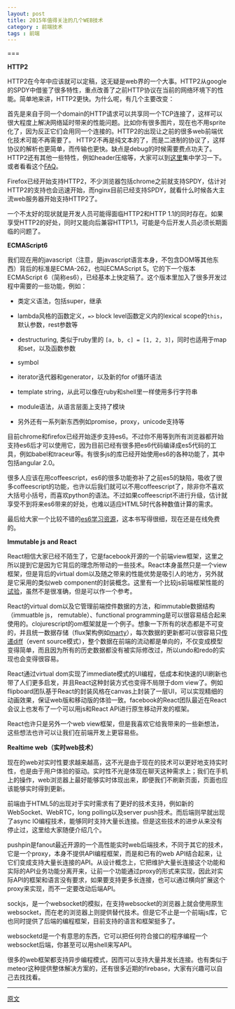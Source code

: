 ```yaml
---
layout: post
title: 2015年值得关注的几个WEB技术
category : 前端技术 
tags : 前端
---
```


===

**HTTP2**

HTTP2在今年中应该就可以定稿，这无疑是web界的一个大事。HTTP2从google的SPDY中借鉴了很多特性，重点改善了之前HTTP协议在当前的网络环境下的性能。简单地来讲，HTTP2更快。为什么呢，有几个主要改变：

首先是来自于同一个domain的HTTP请求可以共享同一个TCP连接了，这样可以很大程度上解决网络延时带来的性能问题。比如你有很多图片，现在也不用sprite化了，因为反正它们会用同一个连接的。HTTP2的出现让之前的很多web前端优化技术可能不再需要了。
HTTP2不再是纯文本的了，而是二进制的协议了，这样协议的解析也更简单，而传输也更快。缺点是debug的时候需要费点功夫了。
HTTP2还有其他一些特性，例如header压缩等，大家可以到[这里](http://daniel.haxx.se/http2/)集中学习一下。或者看看这个[FAQ](http://http2.github.io/faq/)。

Firefox已经开始支持HTTP2，不少浏览器包括chrome之前就支持SPDY，估计对HTTP2的支持也会迅速开始，而nginx目前已经支持SPDY，就看什么时候各大主流web服务器开始支持HTTP2了。

一个不太好的现状就是开发人员可能得面临HTTP2和HTTP 1.1的同时存在。如果享受HTTP2的好处，同时又能向后兼容HTTP1.1，可能是今后开发人员必须长期面临的问题了。

**ECMAScript6**

我们现在用的javascript（注意，是javascript语言本身，不包含DOM等其他东西）背后的标准是ECMA-262，也叫ECMAScript 5。它的下一个版本ECMAScript 6（简称es6），已经基本上快定稿了。这个版本里加入了很多开发过程中需要的一些功能，例如：

* 类定义语法，包括super，继承

* lambda风格的函数定义，`=>` block level函数定义内的lexical scope的`this`，默认参数，rest参数等

* destructuring, 类似于ruby里的 `[a, b, c] = [1, 2, 3]`，同时也适用于map和set，以及函数参数

* symbol

* iterator迭代器和generator，以及新的for of循环语法

* template string，从此可以像在ruby和shell里一样使用多行字符串

* module语法，从语言层面上支持了模块
* 另外还有一系列新东西例如promise，proxy，unicode支持等

目前chrome和firefox已经开始逐步支持es6。不过你不用等到所有浏览器都开始支持es6后才可以使用它，因为目前已经有很多把es6代码编译成es5代码的工具，例如babel和traceur等。有很多js的库已经开始使用es6的各种功能了，其中包括angular 2.0。

很多人应该在用coffeescript，es6的很多功能弥补了之前es5的缺陷，吸收了很多coffeescript的功能，也许以后我们就可以不用coffeescript了，除非你不喜欢大括号小括号，而喜欢python的语法。不过如果coffeescript不进行升级，估计就享受不到将来es6带来的好处，也难以适应HTML5时代各种数值计算的需求。

最后给大家一个比较不错的[es6学习资源](https://leanpub.com/understandinges6/read)，这本书写得很细，现在还是在线免费的。

**Immutable js and React**

React相信大家已经不陌生了，它是facebook开源的一个前端view框架，这里之所以提到它是因为它背后的理念所带动的一些技术。React本身虽然只是一个view框架，但是背后的virtual dom以及随之带来的性能优势是吸引人的地方，另外就是它采用的类似web component的封装概念。这里有一个比较js前端框架性能的[试验](http://evancz.github.io/todomvc-perf-comparison/)，虽然不是很准确，但是可以作一个参考。

React的virtual dom以及它管理前端控件数据的方法，和immutable数据结构（immuatble js， remutable）、functional programming是可以很容易结合起来使用的。clojurescript的om框架就是一个例子。想象一下所有的状态都是不可变的，并且统一数据存储（flux架构例如[marty](http://martyjs.org/)），每次数据的更新都可以很容易只[传递diff](https://blog.rotenberg.io/flux-over-the-wire-3/)（event source模式），整个数据在前端的流动都是单向的，不仅变成模型变得简单，而且因为所有的历史数据都没有被实际修改过，所以undo和redo的实现也会变得很容易。

React通过virtual dom实现了immediate模式的UI编程，低成本和快速的UI刷新也带了人们更多启发，并且React这种封装方式也变得不局限于dom view了。例如flipboard团队基于React的封装风格在canvas上封装了一层UI，可以实现精细的动画效果，保证web版和移动版的体验一致。facebook的React团队最近在React会议上也发布了一个可以用js和React API进行原生移动开发的框架。

React也许只是另外一个web view框架，但是我喜欢它给我带来的一些新想法，这些想法也许可以让我们在前端开发上更容易些。

**Realtime web（实时web技术）**

现在的web对实时性要求越来越高，这不光是由于现在的技术可以更好地支持实时性，也是由于用户体验的驱动。实时性不光是体现在聊天这种需求上；我们在手机上的操作，web浏览器上最好能够实时体现出来，即便我们不刷新页面，页面也应该能够实时得到更新。

前端由于HTML5的出现对于实时需求有了更好的技术支持，例如新的WebSocket、WebRTC，long polling以及server push技术。而后端则早就出现了async IO编程技术，能够同时支持大量长连接。但是这些技术的进步从来没有停止过，这里给大家随便介绍几个。

pushpin是fanout最近开源的一个高性能实时web后端技术，不同于其它的技术，它是一个proxy，本身不提供API编程框架，而是和已有的web API结合起来，让它们变成支持大量长连接的API。从设计概念上，它把维护大量长连接这个功能和实际的API业务功能分离开来，让前一个功能通过proxy的形式来实现，因此对实际API的框架和语言没有要求，如果要支持更多长连接，也可以通过横向扩展这个proxy来实现，而不一定要改动后端API。

sockjs，是一个websocket的模拟，在支持websocket的浏览器上就会使用原生websocket，而在老的浏览器上则提供替代技术。但是它不止是一个前端js库，它也同时提供了后端的编程框架，目前支持的语言和框架挺多了。

websocketd是一个有意思的东西，它可以把任何符合接口的程序编程一个websocket后端，你甚至可以用shell来写API。

很多的web框架都支持异步编程模式，因而可以支持大量并发长连接。也有类似于meteor这种提供整体解决方案的，还有很多近期的firebase，大家有兴趣可以自己去找找看。

---

[原文](http://www.jianshu.com/p/d31cc869bd54#)

